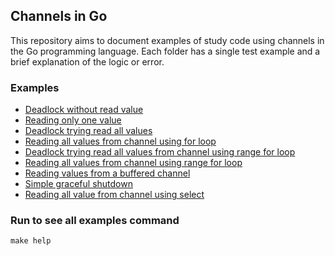 ## Channels in Go

This repository aims to document examples of study code using channels in the Go programming language.
Each folder has a single test example and a brief explanation of the logic or error.

### Examples

* [Deadlock without read value](./1_deadlock_without_read_value)
* [Reading only one value](./2_reading_only_one_value)
* [Deadlock trying read all values](./3_deadlock_trying_read_all_values)
* [Reading all values from channel using for loop](./4_reading_all_values_from_channel_using_for_loop)
* [Deadlock trying read all values from channel using range for loop](./5_deadlock_trying_read_all_values_from_channel_using_range_for_loop)
* [Reading all values from channel using range for loop](./6_reading_all_values_from_channel_using_range_for_loop)
* [Reading values from a buffered channel](./7_reading_values_from_buffered_channel)
* [Simple graceful shutdown](./8_simple_graceful_shutdown)
* [Reading all value from channel using select](./9_reading_values_from_channel_using_select)

### Run to see all examples command

```
make help
```
